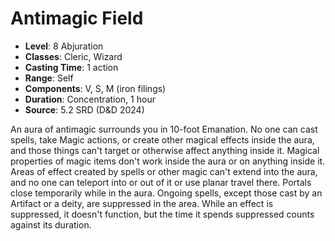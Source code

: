 # Antimagic Field

- **Level**: 8 Abjuration
- **Classes**: Cleric, Wizard
- **Casting Time**: 1 action
- **Range**: Self
- **Components**: V, S, M (iron filings)
- **Duration**: Concentration, 1 hour
- **Source**: 5.2 SRD (D&D 2024)

An aura of antimagic surrounds you in 10-foot Emanation. No one can cast spells, take Magic actions, or create other magical effects inside the aura, and those things can't target or otherwise affect anything inside it. Magical properties of magic items don't work inside the aura or on anything inside it. Areas of effect created by spells or other magic can't extend into the aura, and no one can teleport into or out of it or use planar travel there. Portals close temporarily while in the aura. Ongoing spells, except those cast by an Artifact or a deity, are suppressed in the area. While an effect is suppressed, it doesn't function, but the time it spends suppressed counts against its duration.


